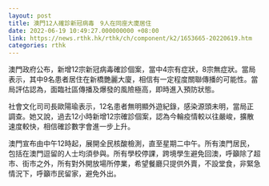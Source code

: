 ```yaml
---
layout: post
title: 澳門12人確診新冠病毒　9人在同座大廈居住
date: 2022-06-19 10:49:27.000000000 +08:00
link: https://news.rthk.hk/rthk/ch/component/k2/1653665-20220619.htm
categories: rthk
---
```


澳門政府公布，新增12宗新冠病毒確診個案，當中4宗有症狀，8宗無症狀。當局表示，其中9名患者居住在新橋艷麗大廈，相信有一定程度關聯傳播的可能性。當局評估認為，面臨社區傳播及爆發的風險極高，即時進入預防狀態。

社會文化司司長歐陽瑜表示，12名患者無明顯外遊紀錄，感染源頭未明，當局正調查。她又說，過去12小時新增12宗確診個案，認為今輪疫情較以往嚴峻，擴散速度較快，相信確診數字會進一步上升。

澳門宣布由中午12時起，展開全民核酸檢測，直至星期二中午。所有澳門居民，包括在澳門逗留的人士均須參與。所有學校停課，跨境學生避免回澳，呼籲除了超市、街市之外，所有對外開放場所停業，希望餐廳只提供外賣，不設堂食，非緊急情況下，呼籲市民留家，避免外出。
